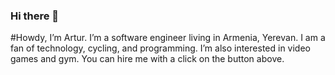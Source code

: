 ### Hi there 👋
#Howdy, I’m Artur. I’m a software engineer living in Armenia, Yerevan. I am a fan of technology, cycling, and programming. I’m also interested in video games and gym. You can hire me with a click on the button above.

<!--
**artavdalyan/artavdalyan** is a ✨ _special_ ✨ repository because its `README.md` (this file) appears on your GitHub profile.

Here are some ideas to get you started:

- 🔭 I’m currently working on ...
- 🌱 I’m currently learning ...
- 👯 I’m looking to collaborate on ...
- 🤔 I’m looking for help with ...
- 💬 Ask me about ...
- 📫 How to reach me: ...
- 😄 Pronouns: ...
- ⚡ Fun fact: ...
-->
